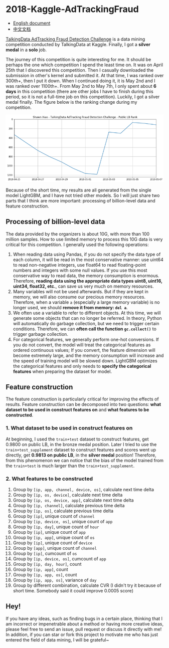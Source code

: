 # 2018-Kaggle-AdTrackingFraud

- [English document](README.md)
- [中文文档](README-zh.md)

[TalkingData AdTracking Fraud Detection Challenge](https://www.kaggle.com/c/talkingdata-adtracking-fraud-detection) is a data mining competition conducted by TalkingData at Kaggle. Finally, I got a **silver medal** in a **solo** job.

The journey of this competition is quite interesting for me. It should be perhaps the one which competition I spend the least time on. It was on April 25th that I discovered this competition. Then I casually downloaded the submission in other's kernel and submitted it. At that time, I was ranked over 300th+, then I put it down. When I continued doing it, it is May 2nd and I was ranked over 1100th+. From May 2nd to May 7th, I only spent about **6 days** in this competition (there are other jobs I have to finish during this period, so it is not a full-time job on this competition). Luckily, I got a silver medal finally. The figure below is the ranking change during my competition.

![rank](pic/rank.png)

Because of the short time, my results are all generated from the single model LightGBM, and I have not tried other models. So I will just share two parts that I think are more important: processing of billion-level data and feature construction.

## Processing of billion-level data

The data provided by the organizers is about 10G, with more than 100 million samples. How to use limited memory to process this 10G data is very critical for this competition. I generally used the following operations:

1. When reading data using Pandas, if you do not specify the data type of each column, it will be read in the most conservative manner: use uint64 to read non-negative integers, use float64 to read floating-point numbers and integers with some null values. If you use this most conservative way to read data, the memory consumption is enormous. Therefore, **reading data using the appropriate data types uint8, uint16, uint34, float32, etc.**, can save us very much on memory resources.
2. Many variables will not be used afterwards. But if they are kept in memory, we will also consume our precious memory resources. Therefore, when a variable `a` (especially a large memory variable) is no longer used, we should **remove it from memory: `del a`**.
3. We often use a variable to refer to different objects. At this time, we will generate some objects that can no longer be referred. In theory, Python will automatically do garbage collection, but we need to trigger certain conditions. Therefore, we can **often call the function `gc.collect()`** to trigger garbage collection.
4. For categorical features, we generally perform one-hot conversions. If you do not convert, the model will treat the categorical features as ordered continuous values; If you convert, the feature dimension will become extremely large, and the memory consumption will increase and the speed of training model will be slowed down. LightGBM optimizes the categorical features and only needs to **specify the categorical features** when preparing the dataset for model.

## Feature construction

The feature construction is particularly critical for improving the effects of results. Feature construction can be decomposed into two questions: **what dataset to be used in construct features on** and **what features to be constructed**.

### 1. What dataset to be used in construct features on

At beginning, I used the `train+test` dataset to construct features, get 0.9800 on public LB, in the bronze medal position. Later I tried to use the `train+test_supplement` dataset to construct features and scores went up directly, get **0.9813 on public LB**, in the **silver medal** position! Therefore, from this phenomenon we can notice that the bias of the model trained from the `train+test` is much larger than the `train+test_supplement`.

### 2. What features to be constructed

1. Group by `[ip, app, channel, device, os]`, calculate next time delta
2. Group by `[ip, os, device]`, calculate next time delta
3. Group by `[ip, os, device, app]`, calculate next time delta
4. Group by `[ip, channel]`, calculate previous time delta
5. Group by `[ip, os]`, calculate previous time delta
6. Group by `[ip]`, unique count of `channel`
7. Group by `[ip, device, os]`, unique count of `app`
8. Group by `[ip, day]`, unique count of `hour`
9. Group by `[ip]`, unique count of `app`
10. Group by `[ip, app]`, unique count of `os`
11. Group by `[ip]`, unique count of `device`
12. Group by `[app]`, unique count of `channel`
13. Group by `[ip]`, cumcount of `os`
14. Group by `[ip, device, os]`, cumcount of `app`
15. Group by `[ip, day, hour]`, count
16. Group by `[ip, app]`, count
17. Group by `[ip, app, os]`, count
18. Group by `[ip, app, os]`, variance of `day`
19. Group by different combination, calculate CVR (I didn't try it because of short time. Somebody said it could improve 0.0005 score)

## Hey!

If you have any ideas, such as finding bugs in a certain place, thinking that I am incorrect or impenetrable about a method or having more creative ideas, please feel free to send an issue, pull request or discuss it directly with me! In addition, if you can star or fork this project to motivate me who has just entered the field of data mining, I will be grateful~